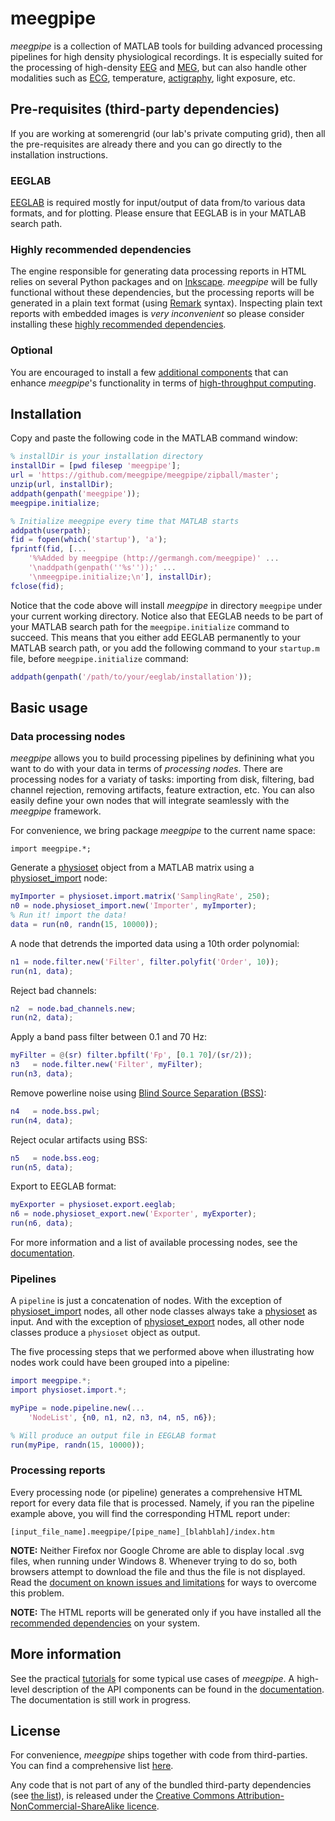 meegpipe
========

_meegpipe_ is a collection of MATLAB tools for building advanced processing
pipelines for high density physiological recordings. It is especially
suited for the processing of high-density [EEG][eeg] and [MEG][meg],
but can also handle other modalities such as [ECG][ecg], temperature,
[actigraphy][acti], light exposure, etc.


[gg]: https://groups.google.com/forum/#!forum/meegpipe
[ggh]: http://germangh.com
[eeg]: http://en.wikipedia.org/wiki/Electroencephalography
[meg]: http://en.wikipedia.org/wiki/Magnetoencephalography
[ecg]: http://en.wikipedia.org/wiki/Electrocardiography
[acti]: http://en.wikipedia.org/wiki/Actigraphy


## Pre-requisites (third-party dependencies)

If you are working at somerengrid (our lab's private computing grid), then
all the pre-requisites are already there and you can go directly to the
installation instructions.


### EEGLAB

[EEGLAB][eeglab] is required mostly for input/output of data from/to
 various data formats, and for plotting. Please ensure that EEGLAB is in
your MATLAB search path.

[meegpipecfg]: http://github.com/meegpipe/meegpipe/blob/master/%2Bmeegpipe/meegpipe.ini
[ftrip]: http://fieldtrip.fcdonders.nl/
[eeglab]: http://sccn.ucsd.edu/eeglab/
[fileio]: http://fieldtrip.fcdonders.nl/development/fileio
[matlab-package]: http://www.mathworks.nl/help/matlab/matlab_oop/scoping-classes-with-packages.html

### Highly recommended dependencies

The engine responsible for generating data processing reports in HTML
relies on several Python packages and on [Inkscape][inkscape]. _meegpipe_ will
 be fully functional without these dependencies, but the processing reports
will be generated in a plain text format (using [Remark][remark] syntax).
Inspecting plain text reports with embedded images is _very inconvenient_
so please consider installing these [highly recommended dependencies][recommended-dep].

[remark]: http://kaba.hilvi.org/remark/remark.htm
[recommended-dep]: https://github.com/meegpipe/meegpipe/blob/master/recommended.md
[inkscape]: http://www.inkscape.org/en/


### Optional

You are encouraged to install a few [additional components][optional] that
can enhance _meegpipe_'s functionality in terms of
[high-throughput computing][ht-comp].


[ht-comp]: http://en.wikipedia.org/wiki/High-throughput_computing
[optional]: https://github.com/meegpipe/meegpipe/blob/master/optional.md
[gc]: http://www.google.com/chrome



## Installation

Copy and paste the following code in the MATLAB command window:

````matlab
% installDir is your installation directory
installDir = [pwd filesep 'meegpipe'];
url = 'https://github.com/meegpipe/meegpipe/zipball/master';
unzip(url, installDir);
addpath(genpath('meegpipe'));
meegpipe.initialize;

% Initialize meegpipe every time that MATLAB starts
addpath(userpath);
fid = fopen(which('startup'), 'a');
fprintf(fid, [...
    '%%Added by meegpipe (http://germangh.com/meegpipe)' ...
    '\naddpath(genpath(''%s''));' ...
    '\nmeegpipe.initialize;\n'], installDir);
fclose(fid);
````

Notice that the code above will install _meegpipe_ in directory `meegpipe`
under your current working directory. Notice also that EEGLAB needs to be
part of your MATLAB search path for the `meegpipe.initialize` command to
 succeed. This means that you either add EEGLAB permanently to your MATLAB
search path, or you add the following command to your `startup.m` file, 
before `meegpipe.initialize` command:

````matlab
addpath(genpath('/path/to/your/eeglab/installation'));
````


## Basic usage


### Data processing nodes

_meegpipe_ allows you to build processing pipelines by definining what you
want to do with your data in terms of _processing nodes_. There are
processing nodes for a variaty of tasks: importing from disk, filtering,
bad channel rejection, removing artifacts, feature extraction, etc. You can
also easily define your own nodes that will integrate seamlessly with
the _meegpipe_ framework.

For convenience, we bring package _meegpipe_ to the current name space:

````
import meegpipe.*;
````

Generate a [physioset][physioset] object from a MATLAB matrix using a
[physioset_import][physioset_import_node] node:

[physioset]: https://github.com/meegpipe/meegpipe/blob/master/%2Bphysioset/%40physioset/README.md
[physioset_import_node]: https://github.com/meegpipe/meegpipe/blob/master/%2Bmeegpipe/%2Bnode/%2Bphysioset_import/README.md

````matlab
myImporter = physioset.import.matrix('SamplingRate', 250);
n0 = node.physioset_import.new('Importer', myImporter);
% Run it! import the data!
data = run(n0, randn(15, 10000));
````

A node that detrends the imported data using a 10th order polynomial:

````matlab
n1 = node.filter.new('Filter', filter.polyfit('Order', 10));
run(n1, data);
````

Reject bad channels:

````matlab
n2  = node.bad_channels.new;
run(n2, data);
````
Apply a band pass filter between 0.1 and 70 Hz:

````matlab
myFilter = @(sr) filter.bpfilt('Fp', [0.1 70]/(sr/2));
n3   = node.filter.new('Filter', myFilter);
run(n3, data);
````

Remove powerline noise using [Blind Source Separation (BSS)][bss]:

[bss]: http://en.wikipedia.org/wiki/Blind_signal_separation

````matlab
n4   = node.bss.pwl;
run(n4, data);
````

Reject ocular artifacts using BSS:

````matlab
n5   = node.bss.eog;
run(n5, data);
````

Export to EEGLAB format:

````matlab
myExporter = physioset.export.eeglab;
n6 = node.physioset_export.new('Exporter', myExporter);
run(n6, data);
````

For more information and a list of available processing nodes, see the
[documentation][nodes-docs].

[wiki-ref]: http://en.wikipedia.org/wiki/Reference_(computer_science)
[nodes-docs]: http://github.com/meegpipe/meegpipe/blob/master/+meegpipe/+node/README.md


### Pipelines

A `pipeline` is just a concatenation of nodes. With the exception of
[physioset_import][node-physioset_import] nodes, all other node classes always
take a [physioset][physioset] as input. And with the exception of
[physioset_export][node-physioset_export] nodes, all other node classes produce a
`physioset` object as output.

The five processing steps that we performed above when illustrating how nodes
work could have been grouped into a pipeline:

[node-physioset_import]: https://github.com/meegpipe/meegpipe/blob/master/%2Bmeegpipe/%2Bnode/%2Bphysioset_import/%40physioset_import/physioset_import.m
[node-physioset_export]: https://github.com/meegpipe/meegpipe/blob/master/%2Bmeegpipe/%2Bnode/%2Bphysioset_export/%40physioset_export/physioset_export.m

````matlab
import meegpipe.*;
import physioset.import.*;

myPipe = node.pipeline.new(...
    'NodeList', {n0, n1, n2, n3, n4, n5, n6});

% Will produce an output file in EEGLAB format
run(myPipe, randn(15, 10000));

````

### Processing reports

Every processing node (or pipeline) generates a comprehensive HTML report
 for every data file that is processed. Namely, if you ran the pipeline 
example above, you will find the corresponding HTML report under:


    [input_file_name].meegpipe/[pipe_name]_[blahblah]/index.htm


__NOTE:__ Neither Firefox nor Google Chrome are able to display local .svg
 files, when running under Windows 8. Whenever trying to do so, both
 browsers attempt to download the file and thus the file is not displayed.
Read the [document on known issues and limitations][issues] for ways to
 overcome this problem.

[issues]: https://github.com/meegpipe/meegpipe/blob/master/issues.md


__NOTE:__ The HTML reports will be generated only if you have installed all
the [recommended dependencies][recommended-dep] on your system.




## More information

See the practical [tutorials](http://github.com/meegpipe/meegpipe/tree/master/tutorials/README.md)
for some typical use cases of _meegpipe_. A high-level description of the API components
can be found in the [documentation][doc-main]. The documentation is still
work in progress.

[doc-main]: https://github.com/meegpipe/meegpipe/blob/master/%2Bmeegpipe/README.md


## License

For convenience, _meegpipe_ ships together with code from third-parties.
You can find a comprehensive list [here][attribution].

[attribution]: https://github.com/meegpipe/meegpipe/blob/master/attribution.md


Any code that is not part of any of the bundled third-party dependencies
(see [the list][attribution]), is released under the
[Creative Commons Attribution-NonCommercial-ShareAlike licence](http://creativecommons.org/licenses/by-nc-sa/3.0/).
